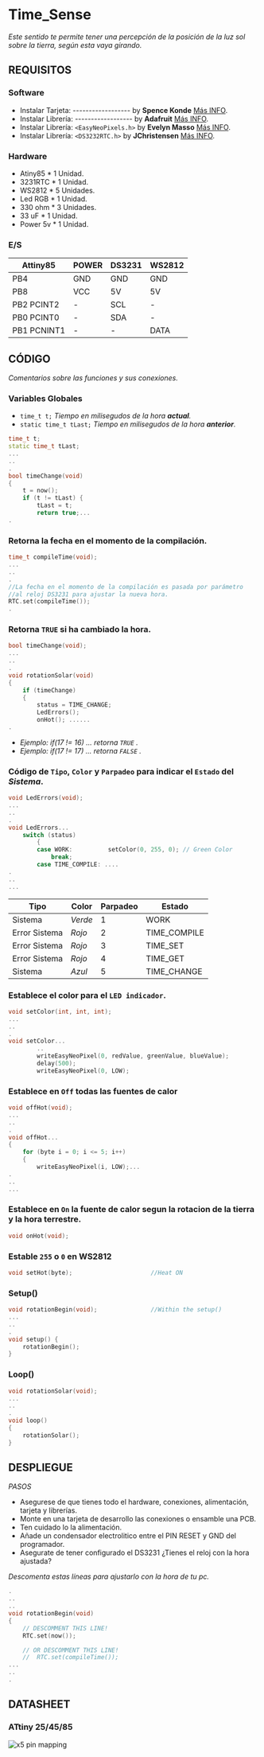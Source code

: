 # Time_Sense

_Este sentido te permite tener una percepción de la posición de la luz sol sobre la tierra, según esta vaya girando._



## REQUISITOS

### Software
* Instalar	Tarjeta:	------------------	by **Spence Konde**		[Más INFO](https://github.com/SpenceKonde/ATTinyCore).
* Instalar	Librería:	------------------	by **Adafruit**			[Más INFO](https://github.com/adafruit/Adafruit_NeoPixel).
* Instalar	Librería:	`<EasyNeoPixels.h>`	by **Evelyn Masso**		[Más INFO](https://github.com/outofambit/easy-neopixels).
* Instalar	Librería:	`<DS3232RTC.h>`		by **JChristensen**		[Más INFO](https://github.com/JChristensen/DS3232RTC).

### Hardware
* Atiny85	* 1	Unidad.
* 3231RTC	* 1 Unidad.
* WS2812	* 5 Unidades.
* Led RGB	* 1 Unidad.
* 330 ohm	* 3 Unidades.
* 33 uF		* 1 Unidad.
* Power 5v	* 1 Unidad.

### E/S
|	Attiny85	|		POWER		|		DS3231		|		WS2812		|			
|		----	|		----		|		----		|		----		|
|	PB4			|		GND			|		GND			|		GND			|
|	PB8			|		VCC			|		5V			|		5V			|
|	PB2	PCINT2	|		-			|		SCL			|		-			|
|	PB0 PCINT0	|		-			|		SDA			|		-			|
|	PB1 PCNINT1	|		-			|		-			|		DATA		|




## CÓDIGO
_Comentarios sobre las funciones y sus conexiones._

### Variables Globales
*	`time_t t;`				_Tiempo en milisegudos de la hora **actual**._
*	`static time_t tLast;`	_Tiempo en milisegudos de la hora **anterior**._

``` c++
time_t t;
static time_t tLast;
...
..
.
bool timeChange(void)
{
	t = now();
	if (t != tLast) {
		tLast = t;
		return true;...
.
```


### Retorna la fecha en el momento de la compilación.
``` c++
time_t compileTime(void);
...
..
.
//La fecha en el momento de la compilación es pasada por parámetro
//al reloj DS3231 para ajustar la nueva hora.
RTC.set(compileTime());   
.
```



### Retorna ```TRUE``` si ha cambiado la hora.
``` c++
bool timeChange(void);
...
..
.
void rotationSolar(void) 
{
	if (timeChange)
	{
		status = TIME_CHANGE;
		LedErrors();
		onHot(); ......
.
```
* _Ejemplo: if(17 != 16) ... retorna `TRUE` ._
* _Ejemplo: if(17 != 17) ... retorna `FALSE` ._



### Código de `Tipo`, `Color` y `Parpadeo` para indicar el `Estado` del *Sistema*.
``` c++
void LedErrors(void);
...
..
.
void LedErrors...
	switch (status)
		{
		case WORK:			setColor(0, 255, 0); // Green Color
			break;
		case TIME_COMPILE: ....
.
..
...
```
|	 Tipo				|	 Color		|		 Parpadeo	|		Estado		|
|	  ----				|	----		|		----		|		----		|
|	  Sistema			|	_Verde_		|			1		|		WORK		|
|	 Error Sistema		|	_Rojo_		|			2		|	TIME_COMPILE	|
|	 Error Sistema		|	_Rojo_		|			3		|	TIME_SET		|
|	 Error Sistema		|	_Rojo_		|			4		|	TIME_GET		|
|	  Sistema			|	_Azul_		|			5		|	TIME_CHANGE		|



###	Establece el color para el `LED indicador`.
``` c++
void setColor(int, int, int);
...
..
.
void setColor...
	    ..
		writeEasyNeoPixel(0, redValue, greenValue, blueValue);
		delay(500);
		writeEasyNeoPixel(0, LOW);
```



### Establece en `Off` todas las fuentes de calor
``` c++
void offHot(void);
...
..
.
void offHot...
{
	for (byte i = 0; i <= 5; i++)
	{
		writeEasyNeoPixel(i, LOW);...
.
..
...
```

### Establece en `On` la fuente de calor segun la rotacion de la tierra y la hora terrestre.
``` c++
void onHot(void);
```

### Estable `255` o `0` en WS2812
``` c++
void setHot(byte);						//Heat ON
```

### Setup()
``` c++
void rotationBegin(void);				//Within the setup()
...
..
.
void setup() {	
	rotationBegin();
}
```

### Loop()
``` c++
void rotationSolar(void);
...
..
.
void loop() 
{
	rotationSolar();
}
 ```



## DESPLIEGUE
*PASOS*
* Asegurese de que tienes todo el hardware, conexiones, alimentación, tarjeta y librerías. 
* Monte en una tarjeta de desarrollo las conexiones o ensamble una PCB.
* Ten cuidado lo la alimentación.
* Añade un condensador electrolitico entre el PIN RESET y GND del programador.
* Asegurate de tener configurado el DS3231 ¿Tienes el reloj con la hora ajustada?

_Descomenta estas líneas para ajustarlo con la hora de tu pc._
``` c++
.
..
..
void rotationBegin(void)
{
	// DESCOMMENT THIS LINE! 
	RTC.set(now()); 

	// OR DESCOMMENT THIS LINE!  
	//	RTC.set(compileTime());  
...
..
.
```




## DATASHEET

### ATtiny 25/45/85
![x5 pin mapping](http://drazzy.com/e/img/PinoutT85a.jpg "Arduino Pin Mapping for ATtiny 85/45/25")